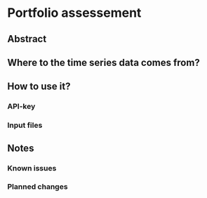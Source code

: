 # Portfolio assessement

## Abstract

## Where to the time series data comes from?


## How to use it?
### API-key
### Input files


## Notes
### Known issues
### Planned changes


